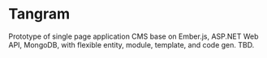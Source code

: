 # Tangram
Prototype of single page application CMS base on Ember.js, ASP.NET Web API, MongoDB, with flexible entity, module, template, and code gen.
TBD.
